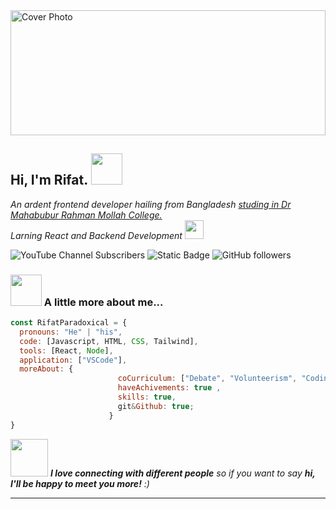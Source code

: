 <img src="./images_(1)-U7vvrS2y_-transformed.jpeg" height="200" width="100%" alt="Cover Photo"/>

<h2> Hi, I'm Rifat. <img src="https://media.giphy.com/media/mGcNjsfWAjY5AEZNw6/giphy.gif" width="50"></h2>
<p><em> An ardent frontend developer hailing from Bangladesh <a href="https://dmrc.edu.bd/">studing in Dr Mahabubur Rahman Mollah College.</a></br> Larning React and Backend Development <img src="https://media.giphy.com/media/WUlplcMpOCEmTGBtBW/giphy.gif" width="30"> 
</em></p>

![YouTube Channel Subscribers](https://img.shields.io/youtube/channel/subscribers/UCAxLeZpHYyVeccDHmqFZFzg)
![Static Badge](https://img.shields.io/badge/23_connections-8A2BE2?style=social&logo=linkedIn&label=LinkedIn)
![GitHub followers](https://img.shields.io/github/followers/RifatParadoxical)



### <img src="https://media.giphy.com/media/VgCDAzcKvsR6OM0uWg/giphy.gif" width="50"> A little more about me...  

```javascript
const RifatParadoxical = {
  pronouns: "He" | "his",
  code: [Javascript, HTML, CSS, Tailwind],
  tools: [React, Node],
  application: ["VSCode"],
  moreAbout: {
                        coCurriculum: ["Debate", "Volunteerism", "Coding","CA"],
                        haveAchivements: true ,
                        skills: true,
                        git&Github: true;
                      }
}
```

<img src="https://i.pinimg.com/originals/41/7e/be/417ebee986aec41629278b1e04cfbfe9.gif" width="60"> <em><b>I love connecting with different people</b> so if you want to say <b>hi, I'll be happy to meet you more!</b> :)</em>

---
